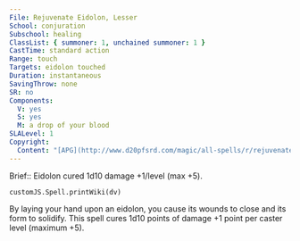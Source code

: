 ```yaml
---
File: Rejuvenate Eidolon, Lesser
School: conjuration
Subschool: healing
ClassList: { summoner: 1, unchained summoner: 1 }
CastTime: standard action
Range: touch
Targets: eidolon touched
Duration: instantaneous
SavingThrow: none
SR: no
Components:
  V: yes
  S: yes
  M: a drop of your blood
SLALevel: 1
Copyright:
  Content: "[APG](http://www.d20pfsrd.com/magic/all-spells/r/rejuvenate-eidolon,-lesser)"
---
```

Brief:: Eidolon cured 1d10 damage +1/level (max +5).

```dataviewjs
customJS.Spell.printWiki(dv)
```

By laying your hand upon an eidolon, you cause its wounds to close and its form to solidify. This spell cures 1d10 points of damage +1 point per caster level (maximum +5).
